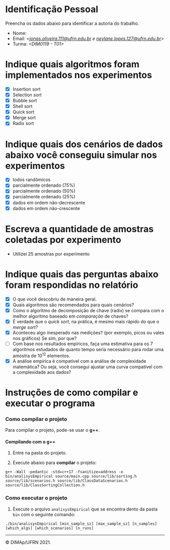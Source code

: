 ﻿# Identificação Pessoal

Preencha os dados abaixo para identificar a autoria do trabalho.

- Nome: *<Jonas de Oliveira Freire Filho e Neylane Pereira Lopes>*
- Email: *<jonas.oliveira.111@ufrn.edu.br e neylane.lopes.127@ufrn.edu.br>*
- Turma: *<DIM0119 - T01>*

# Indique quais algoritmos foram implementados nos experimentos

- [x] Insertion sort
- [x] Selection sort
- [x] Bubble sort
- [x] Shell sort
- [x] Quick sort
- [x] Merge sort
- [x] Radix sort

# Indique quais dos cenários de dados abaixo você conseguiu simular nos experimentos

- [x] todos randômicos
- [x] parcialmente ordenado (75%)
- [x] parcialmente ordenado (50%)
- [x] parcialmente ordenado (25%)
- [x] dados em ordem não-decrescente
- [x] dados em ordem não-crescente

# Escreva a quantidade de amostras coletadas por experimento

- Utilizei 25 amostras por experimento

# Indique quais das perguntas abaixo foram respondidas no relatório

- [x] O que você descobriu de maneira geral.
- [x] Quais algoritmos são recomendados para quais cenários?
- [x] Como o algoritmo de decomposição de chave (radix) se compara com o melhor algoritmo baseado em _comparação_ de chaves?
- [x] É verdade que o _quick sort_, na prática, é mesmo mais rápido do que o _merge sort_?
- [x] Aconteceu algo inesperado nas medições? (por exemplo, picos ou vales nos gráficos) Se sim, por que?
- [ ] Com base nos resultados empíricos, faça uma estimativa para os 7 algoritmos estudados de quanto tempo seria necessário para rodar uma amostra de $10^12$ elementos.
- [x] A análise empírica é compatível com a análise de complexidade matemática? Ou seja, você consegui ajustar uma curva compatível com a complexidade aos dados?

# Instruções de como compilar e executar o programa

### Como compilar o projeto

Para compilar o projeto, pode-se usar o **g++**.

#### Compilando com o g++

1. Entre na pasta do projeto.

2. Execute abaixo para **compilar** o projeto:
```
g++ -Wall -pedantic -std=c++17 -fsanitize=address -o bin/analisysEmpirical source/main.cpp source/lib/sorting.h source/lib/scenarios.h source/lib/ClassDataScenarios.h source/lib/ClassSortingCollection.h
```

### Como executar o projeto

1. Execute o arquivo `analisysEmpirical` que se encontra dento da pasta `bin` com o seguinte comando:
```
./bin/analisysEmpirical [min_sample_sz] [max_sample_sz] [n_samples] [which_algs] [which_scenarios] [n_runs]
```

--------
&copy; DIMAp/UFRN 2021.
